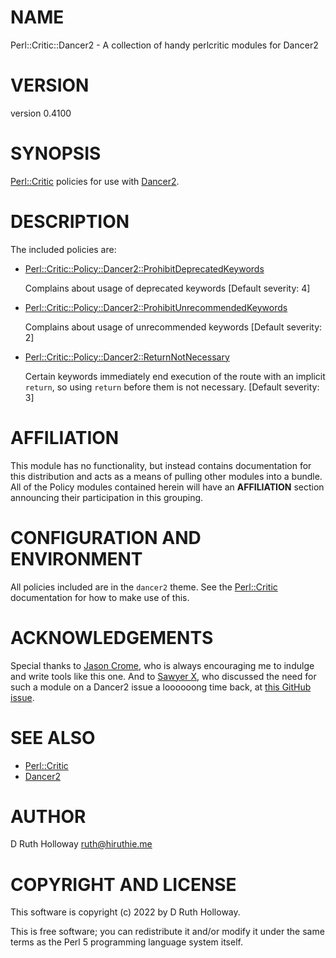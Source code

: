 # NAME

Perl::Critic::Dancer2 - A collection of handy perlcritic modules for Dancer2

# VERSION

version 0.4100

# SYNOPSIS

[Perl::Critic](https://metacpan.org/pod/Perl%3A%3ACritic) policies for use with [Dancer2](https://metacpan.org/pod/Dancer2).

# DESCRIPTION

The included policies are:

- [Perl::Critic::Policy::Dancer2::ProhibitDeprecatedKeywords](https://metacpan.org/pod/Perl%3A%3ACritic%3A%3APolicy%3A%3ADancer2%3A%3AProhibitDeprecatedKeywords)

    Complains about usage of deprecated keywords \[Default severity: 4\] 

- [Perl::Critic::Policy::Dancer2::ProhibitUnrecommendedKeywords](https://metacpan.org/pod/Perl%3A%3ACritic%3A%3APolicy%3A%3ADancer2%3A%3AProhibitUnrecommendedKeywords)

    Complains about usage of unrecommended keywords \[Default severity: 2\]

- [Perl::Critic::Policy::Dancer2::ReturnNotNecessary](https://metacpan.org/pod/Perl%3A%3ACritic%3A%3APolicy%3A%3ADancer2%3A%3AReturnNotNecessary)

    Certain keywords immediately end execution of the route with an implicit
    `return`, so using `return` before them is not necessary. \[Default severity: 3\]

# AFFILIATION

This module has no functionality, but instead contains documentation
for this distribution and acts as a means of pulling other modules
into a bundle.  All of the Policy modules contained herein will have
an **AFFILIATION** section announcing their participation in this
grouping.

# CONFIGURATION AND ENVIRONMENT

All policies included are in the `dancer2` theme.  See the
[Perl::Critic](https://metacpan.org/pod/Perl%3A%3ACritic) documentation for how to make use of this.

# ACKNOWLEDGEMENTS

Special thanks to [Jason Crome](https://metacpan.org/author/CROMEDOME), who
is always encouraging me to indulge and write tools like this one. And to
[Sawyer X](https://metacpan.org/author/XSAWYERX), who discussed the need for
such a module on a Dancer2 issue a loooooong time back, at
[this GitHub issue](https://github.com/PerlDancer/Dancer2/issues/1263).

# SEE ALSO

- [Perl::Critic](https://metacpan.org/pod/Perl%3A%3ACritic)
- [Dancer2](https://metacpan.org/pod/Dancer2)

# AUTHOR

D Ruth Holloway <ruth@hiruthie.me>

# COPYRIGHT AND LICENSE

This software is copyright (c) 2022 by D Ruth Holloway.

This is free software; you can redistribute it and/or modify it under
the same terms as the Perl 5 programming language system itself.
